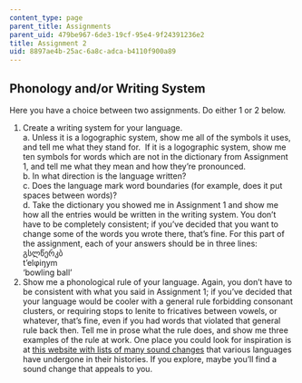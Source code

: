 ```yaml
---
content_type: page
parent_title: Assignments
parent_uid: 479be967-6de3-19cf-95e4-9f24391236e2
title: Assignment 2
uid: 8897ae4b-25ac-6a8c-adca-b4110f900a89
---
```


Phonology and/or Writing System
-------------------------------

Here you have a choice between two assignments. Do either 1 or 2 below.

1.  Create a writing system for your language.  
    a. Unless it is a logographic system, show me all of the symbols it uses, and tell me what they stand for.  If it is a logographic system, show me ten symbols for words which are not in the dictionary from Assignment 1, and tell me what they mean and how they’re pronounced.  
    b. In what direction is the language written?  
    c. Does the language mark word boundaries (for example, does it put spaces between words)?  
    d. Take the dictionary you showed me in Assignment 1 and show me how all the entries would be written in the writing system. You don’t have to be completely consistent; if you’ve decided that you want to change some of the words you wrote there, that’s fine. For this part of the assignment, each of your answers should be in three lines:  
    გსლწერკბ  
    t’elφiŋym  
    ‘bowling ball’
2.  Show me a phonological rule of your language. Again, you don’t have to be consistent with what you said in Assignment 1; if you’ve decided that your language would be cooler with a general rule forbidding consonant clusters, or requiring stops to lenite to fricatives between vowels, or whatever, that’s fine, even if you had words that violated that general rule back then. Tell me in prose what the rule does, and show me three examples of the rule at work. One place you could look for inspiration is at [this website with lists of many sound changes](https://chridd.nfshost.com/diachronica/) that various languages have undergone in their histories. If you explore, maybe you’ll find a sound change that appeals to you.